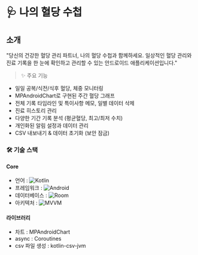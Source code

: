 # 🩺 나의 혈당 수첩


## 소개
"당신의 건강한 혈당 관리 파트너, 나의 혈당 수첩과 함께하세요.
일상적인 혈당 관리와 진료 기록을 한 눈에 확인하고 관리할 수 있는 안드로이드 애플리케이션입니다."

> ✨ 주요 기능
- 일일 공복/식전/식후 혈당, 체중 모니터링
- MPAndroidChart로 구현된 주간 혈당 그래프
- 전체 기록 타임라인 및 특이사항 메모, 일별 데이터 삭제
- 진료 히스토리 관리
- 다양한 기간 기록 분석 (평균혈당, 최고/최저 수치)
- 개인화된 알림 설정과 데이터 관리
- CSV 내보내기 & 데이터 초기화 (보안 잠금)

### 🛠️ 기술 스택
#### Core

- 언어 : ![Kotlin](https://img.shields.io/badge/-Kotlin-7F52FF?style=flat&logo=kotlin&logoColor=white)  
- 프레임워크 : ![Android](https://img.shields.io/badge/-Android-3DDC84?style=flat&logo=android&logoColor=white)
- 데이터베이스 : ![Room](https://img.shields.io/badge/-Room-3DDC84?style=flat&logo=android&logoColor=white)
- 아키텍처 : ![MVVM](https://img.shields.io/badge/-MVVM-FF69B4?style=flat&logo=android&logoColor=white)

#### 라이브러리
- 차트 : MPAndroidChart
- async : Coroutines
- csv 파일 생성 : kotlin-csv-jvm
